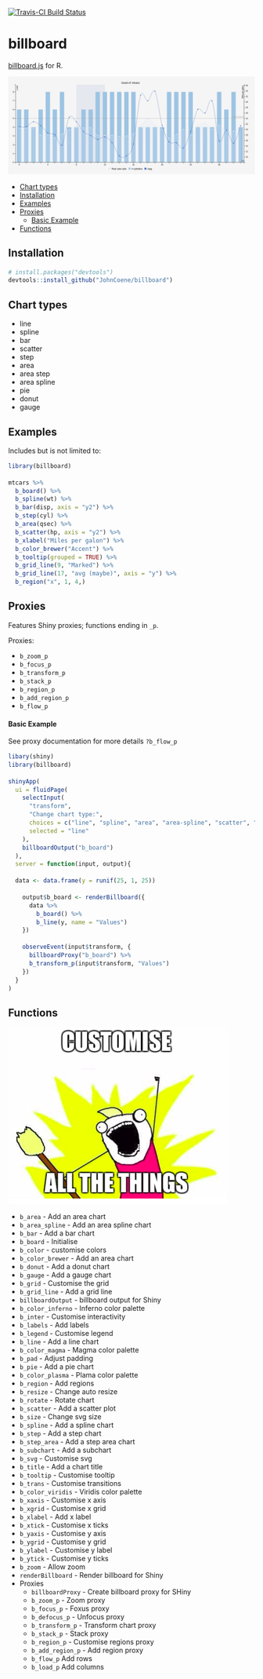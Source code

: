 [![Travis-CI Build Status](https://travis-ci.org/JohnCoene/billboard.svg?branch=master)](https://travis-ci.org/JohnCoene/billboard)

# billboard

[billboard.js](https://naver.github.io/billboard.js) for R.

![Customise all the things](billboard.png)


* [Chart types](#chart-types)
* [Installation](#installation)
* [Examples](#examples)
* [Proxies](#proxies)
    * [Basic Example](#basic-example)
* [Functions](#functions)

## Installation

``` r
# install.packages("devtools")
devtools::install_github("JohnCoene/billboard")
```

## Chart types

* line
* spline
* bar
* scatter
* step
* area
* area step
* area spline
* pie
* donut
* gauge

## Examples

Includes but is not limited to:

```r
library(billboard)

mtcars %>% 
  b_board() %>%
  b_spline(wt) %>% 
  b_bar(disp, axis = "y2") %>% 
  b_step(cyl) %>% 
  b_area(qsec) %>% 
  b_scatter(hp, axis = "y2") %>% 
  b_xlabel("Miles per galon") %>% 
  b_color_brewer("Accent") %>% 
  b_tooltip(grouped = TRUE) %>% 
  b_grid_line(9, "Marked") %>% 
  b_grid_line(17, "avg (maybe)", axis = "y") %>% 
  b_region("x", 1, 4,)
```

## Proxies

Features Shiny proxies; functions ending in `_p`.

Proxies:

* `b_zoom_p`
* `b_focus_p`
* `b_transform_p`
* `b_stack_p`
* `b_region_p`
* `b_add_region_p`
* `b_flow_p`

#### Basic Example

See proxy documentation for more details `?b_flow_p`

```r
libary(shiny)
library(billboard)

shinyApp(
  ui = fluidPage(
    selectInput(
      "transform",
      "Change chart type:",
      choices = c("line", "spline", "area", "area-spline", "scatter", "bar"),
      selected = "line"
    ),
    billboardOutput("b_board")
  ),
  server = function(input, output){
  
  data <- data.frame(y = runif(25, 1, 25))
  
    output$b_board <- renderBillboard({
      data %>% 
        b_board() %>% 
        b_line(y, name = "Values")
    })
    
    observeEvent(input$transform, {
      billboardProxy("b_board") %>% 
      b_transform_p(input$transform, "Values")
    })
  }
)
```

## Functions

![Customise all the things](FOO.png)

* `b_area` - Add an area chart
* `b_area_spline` - Add an area spline chart
* `b_bar` - Add a bar chart
* `b_board` - Initialise
* `b_color` - customise colors
* `b_color_brewer` - Add an area chart
* `b_donut` - Add a donut chart
* `b_gauge` - Add a gauge chart
* `b_grid` - Customise the grid
* `b_grid_line` - Add a grid line
* `billboardOutput` - billboard output for Shiny
* `b_color_inferno` - Inferno color palette
* `b_inter` - Customise interactivity
* `b_labels` - Add labels
* `b_legend` - Customise legend
* `b_line` - Add a line chart
* `b_color_magma` - Magma color palette
* `b_pad` - Adjust padding
* `b_pie` - Add a pie chart
* `b_color_plasma` - Plama color palette
* `b_region` - Add regions
* `b_resize` - Change auto resize
* `b_rotate` - Rotate chart
* `b_scatter` - Add a scatter plot
* `b_size` - Change svg size
* `b_spline` - Add a spline chart
* `b_step` - Add a step chart
* `b_step_area` - Add a step area chart
* `b_subchart` - Add a subchart
* `b_svg` - Customise svg
* `b_title` - Add a chart title
* `b_tooltip` - Customise tooltip
* `b_trans` - Customise transitions
* `b_color_viridis` - Viridis color palette
* `b_xaxis` - Customise x axis
* `b_xgrid` - Customise x grid
* `b_xlabel` - Add x label
* `b_xtick` - Customise x ticks
* `b_yaxis` - Customise y axis
* `b_ygrid` - Customise y grid
* `b_ylabel` - Customise y label
* `b_ytick` - Customise y ticks
* `b_zoom` - Allow zoom
* `renderBillboard` - Render billboard for Shiny
* Proxies
  * `billboardProxy` - Create billboard proxy for SHiny
  * `b_zoom_p` - Zoom proxy
  * `b_focus_p` - Foxus proxy
  * `b_defocus_p` - Unfocus proxy
  * `b_transform_p` - Transform chart proxy
  * `b_stack_p` - Stack proxy
  * `b_region_p` - Customise regions proxy
  * `b_add_region_p` - Add region proxy
  * `b_flow_p` Add rows 
  * `b_load_p` Add columns
